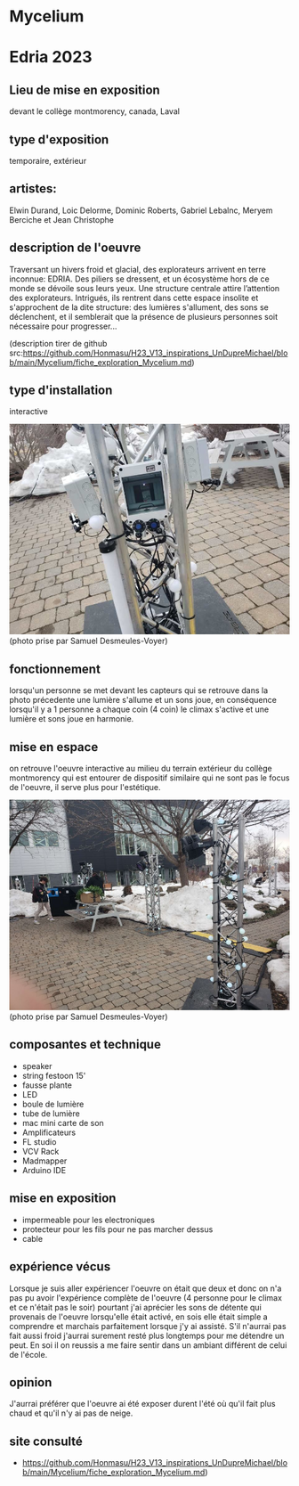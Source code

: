 # Mycelium

# Edria 2023

## Lieu de mise en exposition
devant le collège montmorency, canada, Laval

## type d'exposition
temporaire, extérieur

## artistes:
Elwin Durand, Loic Delorme, Dominic Roberts, Gabriel Lebalnc, Meryem Berciche et Jean Christophe

## description de l'oeuvre
Traversant un hivers froid et glacial, des explorateurs arrivent en terre inconnue: EDRIA. Des piliers se dressent, et un écosystème hors de ce monde se dévoile sous leurs yeux. Une structure centrale attire l’attention des explorateurs. Intrigués, ils rentrent dans cette espace insolite et s'approchent de la dite structure: des lumières s'allument, des sons se déclenchent, et il semblerait que la présence de plusieurs personnes soit nécessaire pour progresser... 

(description tirer de github 
src:https://github.com/Honmasu/H23_V13_inspirations_UnDupreMichael/blob/main/Mycelium/fiche_exploration_Mycelium.md)

## type d'installation
interactive

![phote](https://github.com/Honmasu/H23_V13_inspirations_UnDupreMichael/blob/main/Mycelium/image_edria.mb/poteau_milieu_petit.jpg)
(photo prise par Samuel Desmeules-Voyer)

## fonctionnement
lorsqu'un personne se met devant les capteurs qui se retrouve dans la photo précedente une lumière s'allume et un sons joue, en conséquence lorsqu'il y a 1 personne a chaque coin (4 coin) le climax s'active et une lumière et sons joue en harmonie.

## mise en espace
on retrouve l'oeuvre interactive au milieu du terrain extérieur du collège montmorency qui est entourer de dispositif similaire qui ne sont pas le focus de l'oeuvre, il serve plus pour l'estétique.

![phote](https://github.com/Honmasu/H23_V13_inspirations_UnDupreMichael/blob/main/Mycelium/image_edria.mb/coter.jpg)
(photo prise par Samuel Desmeules-Voyer)

## composantes et technique
* speaker
* string festoon 15'
* fausse plante
* LED
* boule de lumière
* tube de lumière
* mac mini carte de son
* Amplificateurs
* FL studio
* VCV Rack
* Madmapper
* Arduino IDE

## mise en exposition
* impermeable pour les electroniques
* protecteur pour les fils pour ne pas marcher dessus
* cable

## expérience vécus
Lorsque je suis aller expériencer l'oeuvre on était que deux et donc on n'a pas pu avoir l'expérience complète de l'oeuvre (4 personne pour le climax et ce n'était pas le soir) pourtant j'ai aprécier les sons de détente qui provenais de l'oeuvre lorsqu'elle était activé, en sois elle était simple a comprendre et marchais parfaitement lorsque j'y ai assisté. S'il n'aurrai pas fait aussi froid j'aurrai surement resté plus longtemps pour me détendre un peut. En soi il on reussis a me faire sentir dans un ambiant différent de celui de l'école.

## opinion
J'aurrai préférer que l'oeuvre ai été exposer durent l'été où qu'il fait plus chaud et qu'il n'y ai pas de neige.

## site consulté
* https://github.com/Honmasu/H23_V13_inspirations_UnDupreMichael/blob/main/Mycelium/fiche_exploration_Mycelium.md)
